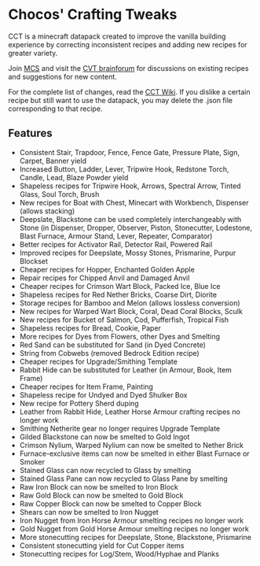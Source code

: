 # Chocos' Crafting Tweaks

CCT is a minecraft datapack created to improve the vanilla building experience by correcting inconsistent recipes and adding new recipes for greater variety.

Join [MCS](https://discord.com/invite/NtVxyW5) and visit the [CVT brainforum](https://discord.com/channels/308744621616529410/1243802341824663602) for discussions on existing recipes and suggestions for new content.

For the complete list of changes, read the [CCT Wiki](https://github.com/mygazthehealer/chocos-crafting-tweaks/blob/main/RECIPE.md). If you dislike a certain recipe but still want to use the datapack, you may delete the .json file corresponding to that recipe.

## Features
- Consistent Stair, Trapdoor, Fence, Fence Gate, Pressure Plate, Sign, Carpet, Banner yield
- Increased Button, Ladder, Lever, Tripwire Hook, Redstone Torch, Candle, Lead, Blaze Powder yield
- Shapeless recipes for Tripwire Hook, Arrows, Spectral Arrow, Tinted Glass, Soul Torch, Brush
- New recipes for Boat with Chest, Minecart with Workbench, Dispenser (allows stacking)
- Deepslate, Blackstone can be used completely interchangeably with Stone (in Dispenser, Dropper, Observer, Piston, Stonecutter, Lodestone, Blast Furnace, Armour Stand, Lever, Repeater, Comparator)
- Better recipes for Activator Rail, Detector Rail, Powered Rail
- Improved recipes for Deepslate, Mossy Stones, Prismarine, Purpur Blockset
- Cheaper recipes for Hopper, Enchanted Golden Apple
- Repair recipes for Chipped Anvil and Damaged Anvil
- Cheaper recipes for Crimson Wart Block, Packed Ice, Blue Ice
- Shapeless recipes for Red Nether Bricks, Coarse Dirt, Diorite
- Storage recipes for Bamboo and Melon (allows lossless conversion)
- New recipes for Warped Wart Block, Coral, Dead Coral Blocks, Sculk
- New recipes for Bucket of Salmon, Cod, Pufferfish, Tropical Fish
- Shapeless recipes for Bread, Cookie, Paper
- More recipes for Dyes from Flowers, other Dyes and Smelting
- Red Sand can be substituted for Sand (in Dyed Concrete)
- String from Cobwebs (removed Bedrock Edition recipe)
- Cheaper recipes for Upgrade/Smithing Template 
- Rabbit Hide can be substituted for Leather (in Armour, Book, Item Frame)
- Cheaper recipes for Item Frame, Painting
- Shapeless recipe for Undyed and Dyed Shulker Box
- New recipe for Pottery Sherd duping
- Leather from Rabbit Hide, Leather Horse Armour crafting recipes no longer work
- Smithing Netherite gear no longer requires Upgrade Template
- Gilded Blackstone can now be smelted to Gold Ingot
- Crimson Nylium, Warped Nylium can now be smelted to Nether Brick
- Furnace-exclusive items can now be smelted in either Blast Furnace or Smoker
- Stained Glass can now recycled to Glass by smelting
- Stained Glass Pane can now recycled to Glass Pane by smelting
- Raw Iron Block can now be smelted to Iron Block
- Raw Gold Block can now be smelted to Gold Block
- Raw Copper Block can now be smelted to Copper Block
- Shears can now be smelted to Iron Nugget
- Iron Nugget from Iron Horse Armour smelting recipes no longer work
- Gold Nugget from Gold Horse Armour smelting recipes no longer work
- More stonecutting recipes for Deepslate, Stone, Blackstone, Prismarine
- Consistent stonecutting yield for Cut Copper items
- Stonecutting recipes for Log/Stem, Wood/Hyphae and Planks
